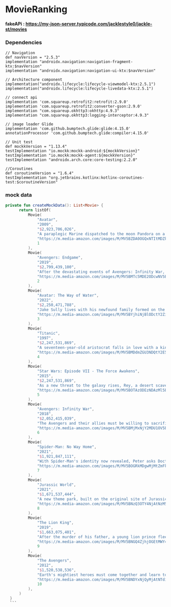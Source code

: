 # MovieRanking

#### fakeAPi : https://my-json-server.typicode.com/jacklestyle0/jackle-st/movies

### Dependencies
    // Navigation
    def navVersion = "2.5.3"
    implementation "androidx.navigation:navigation-fragment-ktx:$navVersion"
    implementation "androidx.navigation:navigation-ui-ktx:$navVersion"

    // Architecture component
    implementation("androidx.lifecycle:lifecycle-viewmodel-ktx:2.5.1")
    implementation("androidx.lifecycle:lifecycle-livedata-ktx:2.5.1")

    // connect api
    implementation 'com.squareup.retrofit2:retrofit:2.9.0'
    implementation 'com.squareup.retrofit2:converter-gson:2.9.0'
    implementation "com.squareup.okhttp3:okhttp:4.9.3"
    implementation "com.squareup.okhttp3:logging-interceptor:4.9.3"

    // image loader Glide
    implementation 'com.github.bumptech.glide:glide:4.15.0'
    annotationProcessor 'com.github.bumptech.glide:compiler:4.15.0'

    // Unit test
    def mockkVersion = "1.13.4"
    testImplementation "io.mockk:mockk-android:${mockkVersion}"
    testImplementation "io.mockk:mockk-agent:${mockkVersion}"
    testImplementation "androidx.arch.core:core-testing:2.2.0"

    //Coroutines
    def coroutineVersion = "1.6.4"
    testImplementation "org.jetbrains.kotlinx:kotlinx-coroutines-test:$coroutineVersion"
    
 ### mock data
  ```kotlin 
private fun createMockData(): List<Movie> {
        return listOf(
            Movie(
                "Avatar",
                "2009",
                "$2,923,706,026",
                "A paraplegic Marine dispatched to the moon Pandora on a unique mission becomes torn between following his orders and protecting the world he feels is his home.",
                "https://m.media-amazon.com/images/M/MV5BZDA0OGQxNTItMDZkMC00N2UyLTg3MzMtYTJmNjg3Nzk5MzRiXkEyXkFqcGdeQXVyMjUzOTY1NTc@._V1_.jpg",
                1
            ),
            Movie(
                "Avengers: Endgame",
                "2019",
                "$2,799,439,100",
                "After the devastating events of Avengers: Infinity War, the universe is in ruins. With the help of remaining allies, the Avengers assemble once more in order to reverse Thanos' actions and restore balance to the universe.",
                "https://m.media-amazon.com/images/M/MV5BMTc5MDE2ODcwNV5BMl5BanBnXkFtZTgwMzI2NzQ2NzM@._V1_FMjpg_UX1000_.jpg",
                2
            ),
            Movie(
                "Avatar: The Way of Water",
                "2022",
                "$2,250,471,788",
                "Jake Sully lives with his newfound family formed on the extrasolar moon Pandora. Once a familiar threat returns to finish what was previously started, Jake must work with Neytiri and the army of the Na'vi race to protect their home.",
                "https://m.media-amazon.com/images/M/MV5BYjhiNjBlODctY2ZiOC00YjVlLWFlNzAtNTVhNzM1YjI1NzMxXkEyXkFqcGdeQXVyMjQxNTE1MDA@._V1_FMjpg_UX1000_.jpg",
                3
            ),
            Movie(
                "Titanic",
                "1997",
                "$2,247,531,869",
                "A seventeen-year-old aristocrat falls in love with a kind but poor artist aboard the luxurious, ill-fated R.M.S. Titanic.",
                "https://m.media-amazon.com/images/M/MV5BMDdmZGU3NDQtY2E5My00ZTliLWIzOTUtMTY4ZGI1YjdiNjk3XkEyXkFqcGdeQXVyNTA4NzY1MzY@._V1_.jpg",
                4
            ),
            Movie(
                "Star Wars: Episode VII - The Force Awakens",
                "2015",
                "$2,247,531,869",
                "As a new threat to the galaxy rises, Rey, a desert scavenger, and Finn, an ex-stormtrooper, must join Han Solo and Chewbacca to search for the one hope of restoring peace.",
                "https://m.media-amazon.com/images/M/MV5BOTAzODEzNDAzMl5BMl5BanBnXkFtZTgwMDU1MTgzNzE@._V1_.jpg",
                5
            ),
            Movie(
                "Avengers: Infinity War",
                "2018",
                "$2,052,415,039",
                "The Avengers and their allies must be willing to sacrifice all in an attempt to defeat the powerful Thanos before his blitz of devastation and ruin puts an end to the universe.",
                "https://m.media-amazon.com/images/M/MV5BMjMxNjY2MDU1OV5BMl5BanBnXkFtZTgwNzY1MTUwNTM@._V1_.jpg",
                6
            ),
            Movie(
                "Spider-Man: No Way Home",
                "2021",
                "$1,921,847,111",
                "With Spider-Man's identity now revealed, Peter asks Doctor Strange for help. When a spell goes wrong, dangerous foes from other worlds start to appear, forcing Peter to discover what it truly means to be Spider-Man.",
                "https://m.media-amazon.com/images/M/MV5BOGRkMDgwMjMtZmFkZi00NjEwLTllMDktMDcxZmQxYmYwNTVlXkEyXkFqcGdeQXVyODk4OTc3MTY@._V1_.jpg",
                7
            ),
            Movie(
                "Jurassic World",
                "2021",
                "$1,671,537,444",
                "A new theme park, built on the original site of Jurassic Park, creates a genetically modified hybrid dinosaur, the Indominus Rex, which escapes containment and goes on a killing spree.",
                "https://m.media-amazon.com/images/M/MV5BNzQ3OTY4NjAtNzM5OS00N2ZhLWJlOWUtYzYwZjNmOWRiMzcyXkEyXkFqcGdeQXVyMTMxODk2OTU@._V1_FMjpg_UX1000_.jpg",
                8
            ),
            Movie(
                "The Lion King",
                "2019",
                "$1,663,075,401",
                "After the murder of his father, a young lion prince flees his kingdom only to learn the true meaning of responsibility and bravery.",
                "https://m.media-amazon.com/images/M/MV5BNGQ4ZjhjOGEtMWY4Ny00OThjLWI0MWEtMDA3NzU2ZGE0OWZlXkEyXkFqcGdeQXVyMzQ4MDAzOTE@._V1_.jpg",
                9
            ),
            Movie(
                "The Avengers",
                "2012",
                "$1,520,538,536",
                "Earth's mightiest heroes must come together and learn to fight as a team if they are going to stop the mischievous Loki and his alien army from enslaving humanity.",
                "https://m.media-amazon.com/images/M/MV5BNDYxNjQyMjAtNTdiOS00NGYwLWFmNTAtNThmYjU5ZGI2YTI1XkEyXkFqcGdeQXVyMTMxODk2OTU@._V1_.jpg",
                10
            ),
        )
    }
    ```
